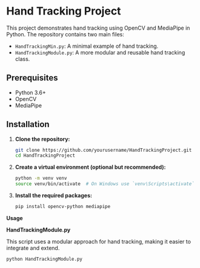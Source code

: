 # Hand Tracking Project

This project demonstrates hand tracking using OpenCV and MediaPipe in Python. The repository contains two main files:

- `HandTrackingMin.py`: A minimal example of hand tracking.
- `HandTrackingModule.py`: A more modular and reusable hand tracking class.

## Prerequisites

- Python 3.6+
- OpenCV
- MediaPipe

## Installation

1. **Clone the repository:**

   ```sh
   git clone https://github.com/yourusername/HandTrackingProject.git
   cd HandTrackingProject

2. **Create a virtual environment (optional but recommended):**
   ```sh
   python -m venv venv
   source venv/bin/activate  # On Windows use `venv\Scripts\activate`

3. **Install the required packages:**
   ```sh
   pip install opencv-python mediapipe

**Usage**

**HandTrackingModule.py**

This script uses a modular approach for hand tracking, making it easier to integrate and extend.

   ```sh
  python HandTrackingModule.py
